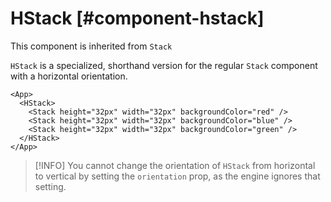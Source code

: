 # HStack [#component-hstack]

This component is inherited from `Stack`

`HStack` is a specialized, shorthand version for the regular `Stack` component with a horizontal orientation.

```xmlui-pg copy display name="Example: HStack"
<App>
  <HStack>
    <Stack height="32px" width="32px" backgroundColor="red" />
    <Stack height="32px" width="32px" backgroundColor="blue" />
    <Stack height="32px" width="32px" backgroundColor="green" />
  </HStack>
</App>
```

>[!INFO]
> You cannot change the orientation of `HStack` from horizontal to vertical by setting the `orientation` prop, as the engine ignores that setting.



